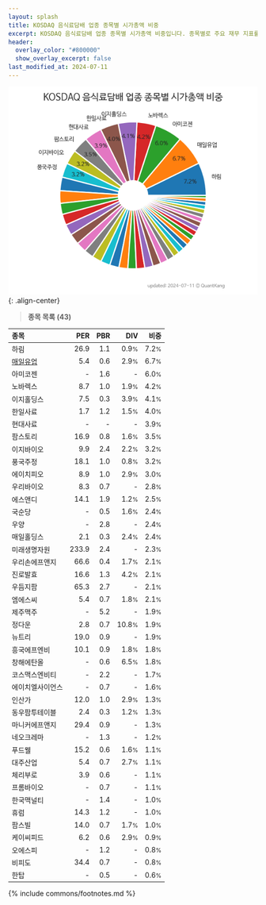 ```yaml
---
layout: splash
title: KOSDAQ 음식료담배 업종 종목별 시가총액 비중
excerpt: KOSDAQ 음식료담배 업종 종목별 시가총액 비중입니다. 종목별로 주요 재무 지표를 함께 표시합니다.
header:
  overlay_color: "#800000"
  show_overlay_excerpt: false
last_modified_at: 2024-07-11
---
```



![KOSDAQ 음식료담배 업종 종목별 시가총액 비중](/stats/sector/images/kosdaq_업종_음식료담배_종목.png){: .align-center}


> **종목 목록 (43)**<a id="list"></a>

| **종목** | **PER** | **PBR** | **DIV** | **비중** |
| :------- | ------: | ------: | ------: | -------: |
| 하림 | 26.9 | 1.1 | 0.9<small>%</small> | 7.2<small>%</small> |
| [매일유업](/267980/) | 5.4 | 0.6 | 2.9<small>%</small> | 6.7<small>%</small> |
| 아미코젠 | - | 1.6 | - | 6.0<small>%</small> |
| 노바렉스 | 8.7 | 1.0 | 1.9<small>%</small> | 4.2<small>%</small> |
| 이지홀딩스 | 7.5 | 0.3 | 3.9<small>%</small> | 4.1<small>%</small> |
| 한일사료 | 1.7 | 1.2 | 1.5<small>%</small> | 4.0<small>%</small> |
| 현대사료 | - | - | - | 3.9<small>%</small> |
| 팜스토리 | 16.9 | 0.8 | 1.6<small>%</small> | 3.5<small>%</small> |
| 이지바이오 | 9.9 | 2.4 | 2.2<small>%</small> | 3.2<small>%</small> |
| 풍국주정 | 18.1 | 1.0 | 0.8<small>%</small> | 3.2<small>%</small> |
| 에이치피오 | 8.9 | 1.0 | 2.9<small>%</small> | 3.0<small>%</small> |
| 우리바이오 | 8.3 | 0.7 | - | 2.8<small>%</small> |
| 에스앤디 | 14.1 | 1.9 | 1.2<small>%</small> | 2.5<small>%</small> |
| 국순당 | - | 0.5 | 1.6<small>%</small> | 2.4<small>%</small> |
| 우양 | - | 2.8 | - | 2.4<small>%</small> |
| 매일홀딩스 | 2.1 | 0.3 | 2.4<small>%</small> | 2.4<small>%</small> |
| 미래생명자원 | 233.9 | 2.4 | - | 2.3<small>%</small> |
| 우리손에프앤지 | 66.6 | 0.4 | 1.7<small>%</small> | 2.1<small>%</small> |
| 진로발효 | 16.6 | 1.3 | 4.2<small>%</small> | 2.1<small>%</small> |
| 우듬지팜 | 65.3 | 2.7 | - | 2.1<small>%</small> |
| 엠에스씨 | 5.4 | 0.7 | 1.8<small>%</small> | 2.1<small>%</small> |
| 제주맥주 | - | 5.2 | - | 1.9<small>%</small> |
| 정다운 | 2.8 | 0.7 | 10.8<small>%</small> | 1.9<small>%</small> |
| 뉴트리 | 19.0 | 0.9 | - | 1.9<small>%</small> |
| 흥국에프엔비 | 10.1 | 0.9 | 1.8<small>%</small> | 1.8<small>%</small> |
| 창해에탄올 | - | 0.6 | 6.5<small>%</small> | 1.8<small>%</small> |
| 코스맥스엔비티 | - | 2.2 | - | 1.7<small>%</small> |
| 에이치엘사이언스 | - | 0.7 | - | 1.6<small>%</small> |
| 인산가 | 12.0 | 1.0 | 2.9<small>%</small> | 1.3<small>%</small> |
| 동우팜투테이블 | 2.4 | 0.3 | 1.2<small>%</small> | 1.3<small>%</small> |
| 마니커에프앤지 | 29.4 | 0.9 | - | 1.3<small>%</small> |
| 네오크레마 | - | 1.3 | - | 1.2<small>%</small> |
| 푸드웰 | 15.2 | 0.6 | 1.6<small>%</small> | 1.1<small>%</small> |
| 대주산업 | 5.4 | 0.7 | 2.7<small>%</small> | 1.1<small>%</small> |
| 체리부로 | 3.9 | 0.6 | - | 1.1<small>%</small> |
| 프롬바이오 | - | 0.7 | - | 1.1<small>%</small> |
| 한국맥널티 | - | 1.4 | - | 1.0<small>%</small> |
| 휴럼 | 14.3 | 1.2 | - | 1.0<small>%</small> |
| 팜스빌 | 14.0 | 0.7 | 1.7<small>%</small> | 1.0<small>%</small> |
| 케이씨피드 | 6.2 | 0.6 | 2.9<small>%</small> | 0.9<small>%</small> |
| 오에스피 | - | 1.2 | - | 0.8<small>%</small> |
| 비피도 | 34.4 | 0.7 | - | 0.8<small>%</small> |
| 한탑 | - | 0.5 | - | 0.6<small>%</small> |

{% include commons/footnotes.md %}